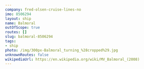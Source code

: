 ```yaml
---
company: fred-olsen-cruise-lines-no
imo: 8506294
layout: ship
name: Balmoral
outOfScope: true
routes: []
slug: balmoral-8506294
tags:
- ship
photo: /img/300px-Balmoral_turning_%28cropped%29.jpg
unknownRoutes: false
wikipediaUrl: https://en.wikipedia.org/wiki/MV_Balmoral_(2008)
---
```

